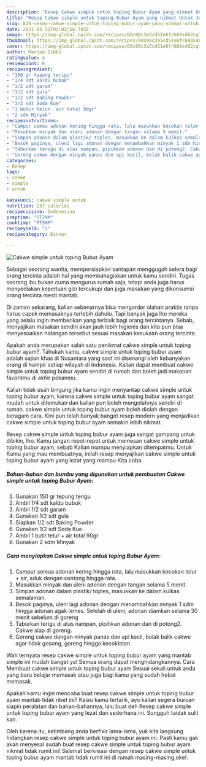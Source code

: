 ```yaml
---
description: "Resep Cakwe simple untuk toping Bubur Ayam yang nikmat Untuk Jualan"
title: "Resep Cakwe simple untuk toping Bubur Ayam yang nikmat Untuk Jualan"
slug: 820-resep-cakwe-simple-untuk-toping-bubur-ayam-yang-nikmat-untuk-jualan
date: 2021-05-31T03:03:56.743Z
image: https://img-global.cpcdn.com/recipes/60c08c3a5cd51e6f/680x482cq70/cakwe-simple-untuk-toping-bubur-ayam-foto-resep-utama.jpg
thumbnail: https://img-global.cpcdn.com/recipes/60c08c3a5cd51e6f/680x482cq70/cakwe-simple-untuk-toping-bubur-ayam-foto-resep-utama.jpg
cover: https://img-global.cpcdn.com/recipes/60c08c3a5cd51e6f/680x482cq70/cakwe-simple-untuk-toping-bubur-ayam-foto-resep-utama.jpg
author: Marion Gibbs
ratingvalue: 4
reviewcount: 6
recipeingredient:
- "150 gr tepung terigu"
- "1/4 sdt kaldu bubuk"
- "1/2 sdt garam"
- "1/2 sdt gula"
- "1/2 sdt Baking Powder"
- "1/2 sdt Soda Kue"
- "1 butir telur  air total 90gr"
- "2 sdm Minyak"
recipeinstructions:
- "Campur semua adonan kering hingga rata, lalu masukkan kocokan telur + air, aduk dengan centong hingga rata."
- "Masukkan minyak dan uleni adonan dengan tangan selama 5 menit."
- "Simpan adonan dalam plastik/ toples, masukkan ke dalam kulkas semalaman."
- "Besok paginya, uleni lagi adonan dengan menambahkan minyak 1 sdm hingga adonan agak lemes. Setelah di uleni, adonan diamkan selama 30 menit sebelum di goreng"
- "Taburkan terigu di atas nampan, pipihkan adonan dan di potong2. Cakwe siap di goreng."
- "Goreng cakwe dengan minyak panas dan api kecil, bolak balik cakwe agar tidak gosong, goreng hingga kecoklatan"
categories:
- Resep
tags:
- cakwe
- simple
- untuk

katakunci: cakwe simple untuk 
nutrition: 237 calories
recipecuisine: Indonesian
preptime: "PT29M"
cooktime: "PT50M"
recipeyield: "2"
recipecategory: Dinner

---
```



![Cakwe simple untuk toping Bubur Ayam](https://img-global.cpcdn.com/recipes/60c08c3a5cd51e6f/680x482cq70/cakwe-simple-untuk-toping-bubur-ayam-foto-resep-utama.jpg)

Sebagai seorang wanita, mempersiapkan santapan menggugah selera bagi orang tercinta adalah hal yang membahagiakan untuk kamu sendiri. Tugas seorang ibu bukan cuma mengurus rumah saja, tetapi anda juga harus menyediakan keperluan gizi tercukupi dan juga masakan yang dikonsumsi orang tercinta mesti mantab.

Di zaman  sekarang, kalian sebenarnya bisa mengorder olahan praktis tanpa harus capek memasaknya terlebih dahulu. Tapi banyak juga lho mereka yang selalu ingin memberikan yang terbaik bagi orang tercintanya. Sebab, menyajikan masakan sendiri akan jauh lebih higienis dan kita pun bisa menyesuaikan hidangan tersebut sesuai masakan kesukaan orang tercinta. 



Apakah anda merupakan salah satu penikmat cakwe simple untuk toping bubur ayam?. Tahukah kamu, cakwe simple untuk toping bubur ayam adalah sajian khas di Nusantara yang saat ini disenangi oleh kebanyakan orang di hampir setiap wilayah di Indonesia. Kalian dapat membuat cakwe simple untuk toping bubur ayam sendiri di rumah dan boleh jadi makanan favoritmu di akhir pekanmu.

Kalian tidak usah bingung jika kamu ingin menyantap cakwe simple untuk toping bubur ayam, karena cakwe simple untuk toping bubur ayam sangat mudah untuk ditemukan dan kalian pun boleh mengolahnya sendiri di rumah. cakwe simple untuk toping bubur ayam boleh diolah dengan beragam cara. Kini pun telah banyak banget resep modern yang menjadikan cakwe simple untuk toping bubur ayam semakin lebih nikmat.

Resep cakwe simple untuk toping bubur ayam juga sangat gampang untuk dibikin, lho. Kamu jangan repot-repot untuk memesan cakwe simple untuk toping bubur ayam, sebab Kalian mampu menyiapkan ditempatmu. Untuk Kamu yang mau membuatnya, inilah resep menyajikan cakwe simple untuk toping bubur ayam yang lezat yang mampu Kita coba.

<!--inarticleads1-->

##### Bahan-bahan dan bumbu yang digunakan untuk pembuatan Cakwe simple untuk toping Bubur Ayam:

1. Gunakan 150 gr tepung terigu
1. Ambil 1/4 sdt kaldu bubuk
1. Ambil 1/2 sdt garam
1. Gunakan 1/2 sdt gula
1. Siapkan 1/2 sdt Baking Powder
1. Gunakan 1/2 sdt Soda Kue
1. Ambil 1 butir telur + air total 90gr
1. Gunakan 2 sdm Minyak




<!--inarticleads2-->

##### Cara menyiapkan Cakwe simple untuk toping Bubur Ayam:

1. Campur semua adonan kering hingga rata, lalu masukkan kocokan telur + air, aduk dengan centong hingga rata.
1. Masukkan minyak dan uleni adonan dengan tangan selama 5 menit.
1. Simpan adonan dalam plastik/ toples, masukkan ke dalam kulkas semalaman.
1. Besok paginya, uleni lagi adonan dengan menambahkan minyak 1 sdm hingga adonan agak lemes. Setelah di uleni, adonan diamkan selama 30 menit sebelum di goreng
1. Taburkan terigu di atas nampan, pipihkan adonan dan di potong2. Cakwe siap di goreng.
1. Goreng cakwe dengan minyak panas dan api kecil, bolak balik cakwe agar tidak gosong, goreng hingga kecoklatan




Wah ternyata resep cakwe simple untuk toping bubur ayam yang mantab simple ini mudah banget ya! Semua orang dapat menghidangkannya. Cara Membuat cakwe simple untuk toping bubur ayam Sesuai sekali untuk anda yang baru belajar memasak atau juga bagi kamu yang sudah hebat memasak.

Apakah kamu ingin mencoba buat resep cakwe simple untuk toping bubur ayam mantab tidak ribet ini? Kalau kamu tertarik, ayo kalian segera buruan siapin peralatan dan bahan-bahannya, lalu buat deh Resep cakwe simple untuk toping bubur ayam yang lezat dan sederhana ini. Sungguh taidak sulit kan. 

Oleh karena itu, ketimbang anda berfikir lama-lama, yuk kita langsung hidangkan resep cakwe simple untuk toping bubur ayam ini. Pasti kamu gak akan menyesal sudah buat resep cakwe simple untuk toping bubur ayam nikmat tidak rumit ini! Selamat berkreasi dengan resep cakwe simple untuk toping bubur ayam mantab tidak rumit ini di rumah masing-masing,oke!.

